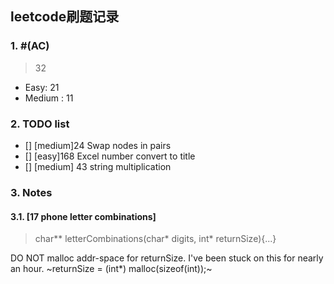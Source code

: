 ## leetcode刷题记录

### 1. \#(AC)
> 32

- Easy: 21
- Medium    : 11

### 2. TODO list
- [] [medium]24 Swap nodes in pairs
- [] [easy]168 Excel number convert to title
- [] [medium] 43 string multiplication

### 3. Notes

#### 3.1. [17 phone letter combinations]

>char** letterCombinations(char* digits, int* returnSize){...}

DO NOT malloc addr-space for returnSize. I've been stuck on this for nearly an hour. ~returnSize = (int*) malloc(sizeof(int));~